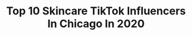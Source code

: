---
title: Top 10 Skincare TikTok Influencers In Chicago In 2020
description: >-
  Find top skincare TikTok influencers in Chicago in 2020. Most popular hashtags: #fyp #skincare #foryou #chicago.
platform: TikTok
hits: 17
text_top: See the top-rated TikTok influencers on inBeat.
text_bottom: inBeat aggregates 17 TikTok influencers like this in Chicago, United States for you to work with.
profiles:
  - username: "its.kennediiii"
    fullname: >-
      k e n n e d i 😌
    bio: >-
      Black Girl Revelations ✨ <—my upcoming book♥️ 17, Chicago
    location: "United States"
    followers: 100000
    engagement: 3986
    commentsToLikes: 0.008220
    id: ckb9pxq8zlazt0j23dwhaob54
    verified: false
    hashtags: "#fyp, #4u, #lacefront, #iamlost"
  - username: "infalliblebeautyceo"
    fullname: >-
      Fallon S Anderson
    bio: >-
      Certified Ombré Brow Slayer based in Chicago area...plus we sell bomb cosmetics!
    location: "United States"
    followers: 2458
    engagement: 948
    commentsToLikes: 0.032889
    id: ckd0ykapclci50j23zw3zrxzg
    verified: false
    hashtags: "#instagram, #fyp, #browsonfkeek, #foryou"
  - username: "cloudy.901"
    fullname: >-
      Jake😁💦
    bio: >-
      Like to do stupid shi🙇🏽😁 Memphis > San Diego 18/ig:cloudy.901/ Sc:jakeflame27
    location: "United States"
    followers: 4694
    engagement: 2407
    commentsToLikes: 0.010907
    id: ckcdngpqtaqnz0j232xzdly54
    verified: false
    hashtags: "#checkmeoutchallenge, #4thofjuly, #funny, #snoozzzapalooza"
  - username: "laylaashleyy"
    fullname: >-
      Lay
    bio: >-
      LA. CHI. 🖤
    location: "United States"
    followers: 9169
    engagement: 565
    commentsToLikes: 0.027760
    id: ckbf2racgpv4f0j23mztpmag1
    verified: false
    hashtags: "#skincareroutine, #tiktokpartner, #foryou, #learnontiktok"
  - username: "chicagostyleicon"
    fullname: >-
      Jen White
    bio: >-
      YouTube vlogs🎙 Public speaking tips @digitalspeakingcoach (Tiktok)
    location: "United States"
    followers: 22200
    engagement: 491
    commentsToLikes: 0.013825
    id: ckb9fooa54a2h0j23z9piqlxj
    verified: false
    hashtags: "#nordstromanniversarysale, #amazon, #chicago, #amazonhaul"
  - username: "tobilou"
    fullname: >-
      savin lives everyday
    bio: >-
      
    location: "United States"
    followers: 77700
    engagement: 1762
    commentsToLikes: 0.016607
    id: ck9kg1nyg5x7u0j78pktjtsyz
    verified: true
    hashtags: "#fyp, #tobilou, #foryoupage, #buffbaby"
  - username: "kevmatos"
    fullname: >-
      kevin
    bio: >-
      chicago. 23.
    location: "United States"
    followers: 2697
    engagement: 652
    commentsToLikes: 0.069581
    id: ckc8vpac1iq5w0j23s1zdxd21
    verified: false
    hashtags: "#letsfaceit, #foryou, #fyp, #foryoupage"
  - username: "_olivia_mancuso_"
    fullname: >-
      _olivia_mancuso_
    bio: >-
      ig: _olivia_mancuso_ Chicago #BLM
    location: "United States"
    followers: 34100
    engagement: 487
    commentsToLikes: 0.030367
    id: ckacmz94els0y0i7824urrqj4
    verified: false
    hashtags: "#fyp, #greenscreenvideo, #greenscreen, #xyzbca"
  - username: "enashaolivia"
    fullname: >-
      ena
    bio: >-
      ✧･ﾟ chi - 19 afro-latina 🇲🇽 fitness insta: fitwithena business inquires ↓
    location: "United States"
    followers: 96000
    engagement: 1544
    commentsToLikes: 0.017330
    id: ckdhindl8ymxv0j2349mcdxhd
    verified: false
    hashtags: "#chicago, #cleaning, #fyp, #apartment"
  - username: "bunchtipzz"
    fullname: >-
      𝖳𝗂𝗉𝗓 ✰
    bio: >-
      50k angles ⚡️ ✰ give tips ✰ | follow for more tips <3 |
    location: "United States"
    followers: 55100
    engagement: 2107
    commentsToLikes: 0.015016
    id: ckdcl1odpn4xx0j2327dstz95
    verified: false
    hashtags: "#aesthetic, #foryoupage, #helps, #tips"
---